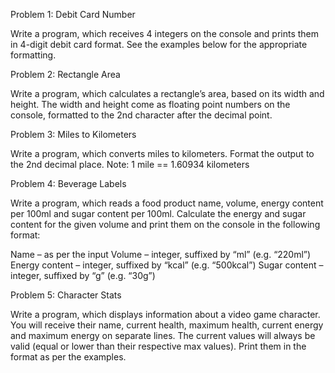 Problem 1: Debit Card Number

Write a program, which receives 4 integers on the console and prints them in 4-digit debit card format. See the examples below for the appropriate formatting.

Problem 2: Rectangle Area

Write a program, which calculates a rectangle’s area, based on its width and height. The width and height come as floating point numbers on the console, formatted to the 2nd character after the decimal point.

Problem 3: Miles to Kilometers

Write a program, which converts miles to kilometers. Format the output to the 2nd decimal place. Note: 1 mile == 1.60934 kilometers

Problem 4: Beverage Labels

Write a program, which reads a food product name, volume, energy content per 100ml and sugar content per 100ml. Calculate the energy and sugar content for the given volume and print them on the console in the following format:

Name – as per the input Volume – integer, suffixed by “ml” (e.g. “220ml”) Energy content – integer, suffixed by “kcal” (e.g. “500kcal”) Sugar content – integer, suffixed by “g” (e.g. “30g”) 

Problem 5: Character Stats

Write a program, which displays information about a video game character. You will receive their name, current health, maximum health, current energy and maximum energy on separate lines. The current values will always be valid (equal or lower than their respective max values). Print them in the format as per the examples.

